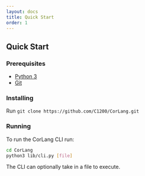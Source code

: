 ```yaml
---
layout: docs
title: Quick Start
order: 1
---
```


## Quick Start

### Prerequisites

- [Python 3](https://python.org)
- [Git](https://git-scm.com)

### Installing

Run `git clone https://github.com/C1200/CorLang.git`

### Running

To run the CorLang CLI run:
```bash
cd CorLang
python3 lib/cli.py [file]
```

The CLI can optionally take in a file to execute.
